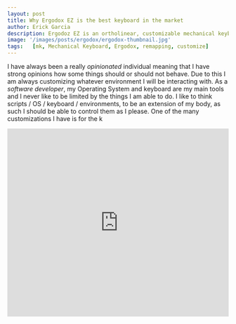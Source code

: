 ```yaml
---
layout: post
title: Why Ergodox EZ is the best keyboard in the market
author: Erick Garcia
description: Ergodoz EZ is an ortholinear, customizable mechanical keyboard
image: '/images/posts/ergodox/ergodox-thumbnail.jpg'
tags:   [mk, Mechanical Keyboard, Ergodox, remapping, customize]
---
```


I have always been a really _opinionated_ individual meaning that I have strong opinions how some things should or should not behave. Due to this I am always customizing whatever environment I will be interacting with. As a _software developer_, my Operating System and keyboard are my main tools and I never like to be limited by the things I am able to do. I like to think scripts / OS / keyboard / environments, to be an extension of my body, as such I should be able to control them as I please. One of the many customizations I have is for the k

<div class="full-width" style="padding-top: 70%; padding-bottom: 15%;position: relative;">
	<iframe src="https://configure.ergodox-ez.com/embed/ergodox-ez/layouts/40Nvz/latest/0" style="border: 0; height: 100%; left: 0; position: absolute; top: 0; width: 100%"></iframe>
</div>